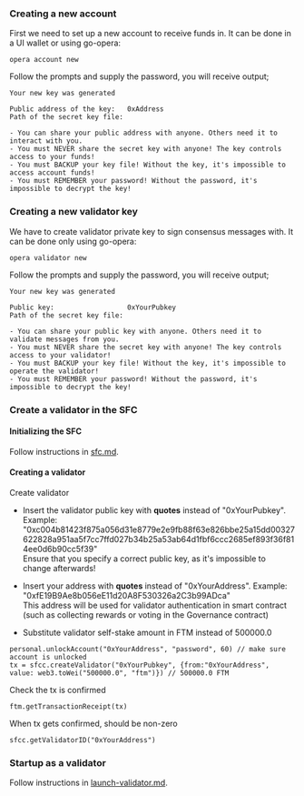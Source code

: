 ### Creating a new account

First we need to set up a new account to receive funds in. It can be done in a UI wallet or using go-opera:

```
opera account new
```

Follow the prompts and supply the password, you will receive output;

```
Your new key was generated

Public address of the key:   0xAddress
Path of the secret key file:

- You can share your public address with anyone. Others need it to interact with you.
- You must NEVER share the secret key with anyone! The key controls access to your funds!
- You must BACKUP your key file! Without the key, it's impossible to access account funds!
- You must REMEMBER your password! Without the password, it's impossible to decrypt the key!
```

### Creating a new validator key

We have to create validator private key to sign consensus messages with. It can be done only using go-opera:

```
opera validator new
```

Follow the prompts and supply the password, you will receive output;

```
Your new key was generated

Public key:                  0xYourPubkey
Path of the secret key file:

- You can share your public key with anyone. Others need it to validate messages from you.
- You must NEVER share the secret key with anyone! The key controls access to your validator!
- You must BACKUP your key file! Without the key, it's impossible to operate the validator!
- You must REMEMBER your password! Without the password, it's impossible to decrypt the key!
```

### Create a validator in the SFC

#### Initializing the SFC

Follow instructions in [sfc.md](sfc.md).

#### Creating a validator

Create validator

- Insert the validator public key with **quotes** instead of "0xYourPubkey". Example: "0xc004b81423f875a056d31e8779e2e9fb88f63e826bbe25a15dd00327622828a951aa5f7cc7ffd027b34b25a53ab64d1fbf6ccc2685ef893f36f814ee0d6b90cc5f39"  
Ensure that you specify a correct public key, as it's impossible to change afterwards!

- Insert your address with **quotes** instead of "0xYourAddress". Example: "0xfE19B9Ae8b056eE11d20A8F530326a2C3b99ADca"  
This address will be used for validator authentication in smart contract (such as collecting rewards or voting in the Governance contract)

- Substitute validator self-stake amount in FTM instead of 500000.0

```
personal.unlockAccount("0xYourAddress", "password", 60) // make sure account is unlocked
tx = sfcc.createValidator("0xYourPubkey", {from:"0xYourAddress", value: web3.toWei("500000.0", "ftm")}) // 500000.0 FTM
```


Check the tx is confirmed
```
ftm.getTransactionReceipt(tx) 
```

When tx gets confirmed, should be non-zero
```
sfcc.getValidatorID("0xYourAddress")
```

### Startup as a validator

Follow instructions in [launch-validator.md](launch-validator.md).
